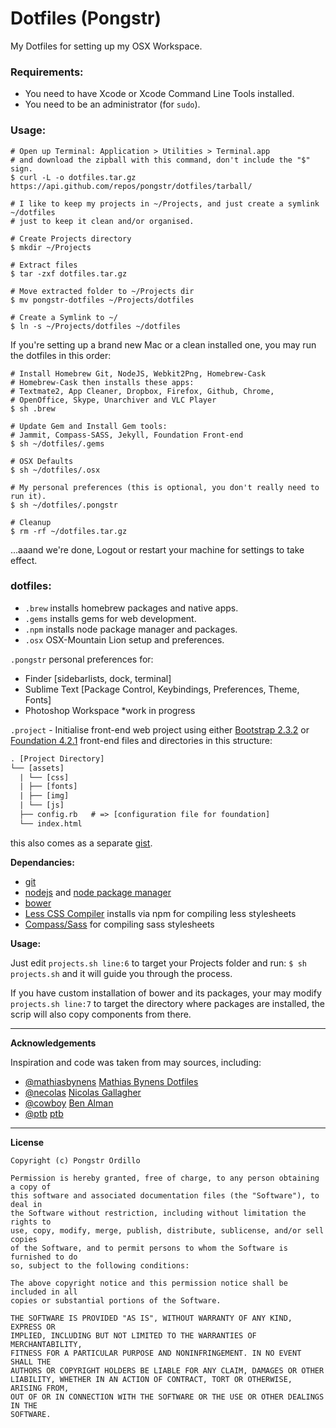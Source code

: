 Dotfiles (Pongstr)
==================

My Dotfiles for setting up my OSX Workspace.

### Requirements:

  - You need to have Xcode or Xcode Command Line Tools installed.
  - You need to be an administrator (for ```sudo```).
  
### Usage:

```shell
# Open up Terminal: Application > Utilities > Terminal.app
# and download the zipball with this command, don't include the "$" sign.
$ curl -L -o dotfiles.tar.gz https://api.github.com/repos/pongstr/dotfiles/tarball/
```

```shell
# I like to keep my projects in ~/Projects, and just create a symlink ~/dotfiles
# just to keep it clean and/or organised.

# Create Projects directory
$ mkdir ~/Projects
```

```shell
# Extract files
$ tar -zxf dotfiles.tar.gz
```

```shell
# Move extracted folder to ~/Projects dir
$ mv pongstr-dotfiles ~/Projects/dotfiles
```

```shell
# Create a Symlink to ~/
$ ln -s ~/Projects/dotfiles ~/dotfiles
```

If you're setting up a brand new Mac or a clean installed one, you may run the dotfiles in this order:

```shell
# Install Homebrew Git, NodeJS, Webkit2Png, Homebrew-Cask
# Homebrew-Cask then installs these apps: 
# Textmate2, App Cleaner, Dropbox, Firefox, Github, Chrome, 
# OpenOffice, Skype, Unarchiver and VLC Player
$ sh .brew
```

```shell
# Update Gem and Install Gem tools:
# Jammit, Compass-SASS, Jekyll, Foundation Front-end
$ sh ~/dotfiles/.gems
```

```shell
# OSX Defaults
$ sh ~/dotfiles/.osx
```

```shell
# My personal preferences (this is optional, you don't really need to run it).
$ sh ~/dotfiles/.pongstr
```

```shell
# Cleanup
$ rm -rf ~/dotfiles.tar.gz
```

...aaand we're done, Logout or restart your machine for settings to take effect.


### dotfiles:

- ```.brew```  installs homebrew packages and native apps.
- ```.gems```  installs gems for web development.
- ```.npm```   installs node package manager and packages.
- ```.osx```   OSX-Mountain Lion setup and preferences.
  
```.pongstr``` personal preferences for:
  - Finder [sidebarlists, dock, terminal]
  - Sublime Text [Package Control, Keybindings, Preferences, Theme, Fonts]
  - Photoshop Workspace *work in progress

```.project``` - Initialise front-end web project using either [Bootstrap 2.3.2](http://twitter.github.io/bootstrap/) or [Foundation 4.2.1](http://foundation.zurb.com) front-end files and directories in this structure:
  
```html
. [Project Directory]
└── [assets]
  | └── [css]
  | ├── [fonts]
  | ├── [img]
  | └── [js]
  ├── config.rb   # => [configuration file for foundation]
  └── index.html
```

this also comes as a separate [gist](https://gist.github.com/pongstr/5725667).

  
**Dependancies:**

  - [git](http://git-scm.com)
  - [nodejs](http://nodejs.org) and [node package manager](https://npmjs.org)
  - [bower](http://bower.io)
  - [Less CSS Compiler](http://lesscss.org) installs via npm for compiling less stylesheets
  - [Compass/Sass](http://compass-style.org) for compiling sass stylesheets
 

**Usage:**

Just edit ```projects.sh line:6``` to target your Projects folder and run: ```$ sh projects.sh``` and it will guide you through the process.

If you have custom installation of bower and its packages, your may modify ```projects.sh line:7``` to target the directory where packages are installed, the scrip will also copy components from there.


-------------------------------------------------------------------------------
                  
**Acknowledgements**

Inspiration and code was taken from may sources, including:
  
  - [@mathiasbynens](https://github.com/mathiasbynens/) [Mathias Bynens Dotfiles](https://github.com/mathiasbynens/dotfiles)
  - [@necolas](https://github.com/necolas/)             [Nicolas Gallagher](https://github.com/necolas/dotfiles)
  - [@cowboy](https://github.com/cowboy/)               [Ben Alman](https://github.com/cowboy/dotfiles)
  - [@ptb](https://github.com/ptb/)                     [ptb](https://github.com/ptb/Mac-OS-X-Lion-Setup)



-------------------------------------------------------------------------------

**License**

```
Copyright (c) Pongstr Ordillo

Permission is hereby granted, free of charge, to any person obtaining a copy of 
this software and associated documentation files (the "Software"), to deal in 
the Software without restriction, including without limitation the rights to 
use, copy, modify, merge, publish, distribute, sublicense, and/or sell copies 
of the Software, and to permit persons to whom the Software is furnished to do 
so, subject to the following conditions:

The above copyright notice and this permission notice shall be included in all 
copies or substantial portions of the Software.

THE SOFTWARE IS PROVIDED "AS IS", WITHOUT WARRANTY OF ANY KIND, EXPRESS OR 
IMPLIED, INCLUDING BUT NOT LIMITED TO THE WARRANTIES OF MERCHANTABILITY, 
FITNESS FOR A PARTICULAR PURPOSE AND NONINFRINGEMENT. IN NO EVENT SHALL THE 
AUTHORS OR COPYRIGHT HOLDERS BE LIABLE FOR ANY CLAIM, DAMAGES OR OTHER 
LIABILITY, WHETHER IN AN ACTION OF CONTRACT, TORT OR OTHERWISE, ARISING FROM, 
OUT OF OR IN CONNECTION WITH THE SOFTWARE OR THE USE OR OTHER DEALINGS IN THE 
SOFTWARE.
```

